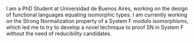 I am a PhD Student at Universidad de Buenos Aires, working on the design of functional languages equating isomorphic types.
I am currently working on the Strong Normalization property of a System F modulo isomorphisms, which led me to try to develop a novel technique to proof SN in System F without the need of reducibility candidates.
